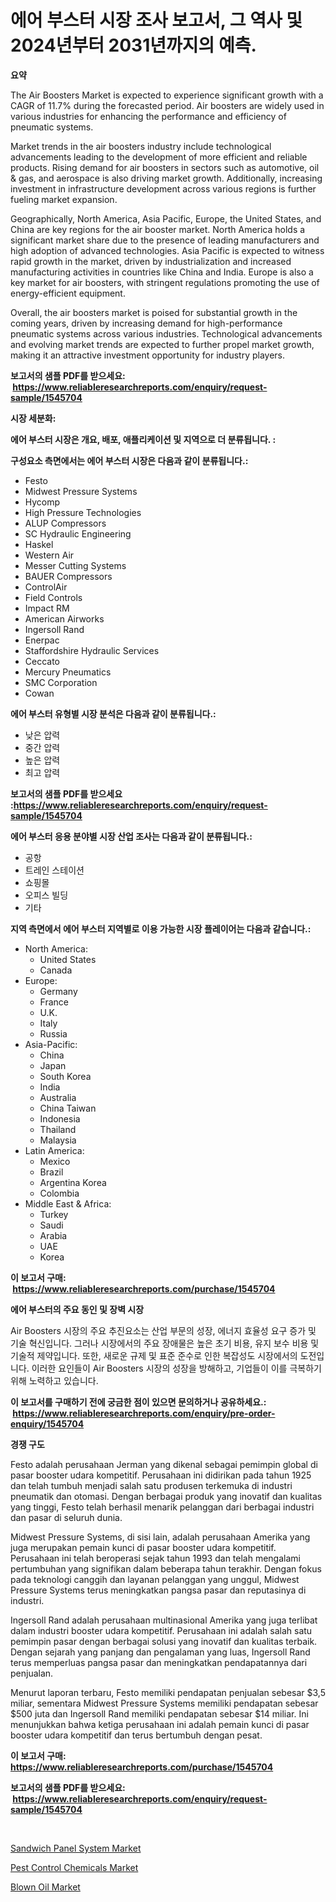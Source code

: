 <p><h1>에어 부스터 시장 조사 보고서, 그 역사 및 2024년부터 2031년까지의 예측.</h1></p><p><strong>요약</strong></p>
<p><p>The Air Boosters Market is expected to experience significant growth with a CAGR of 11.7% during the forecasted period. Air boosters are widely used in various industries for enhancing the performance and efficiency of pneumatic systems. </p><p>Market trends in the air boosters industry include technological advancements leading to the development of more efficient and reliable products. Rising demand for air boosters in sectors such as automotive, oil & gas, and aerospace is also driving market growth. Additionally, increasing investment in infrastructure development across various regions is further fueling market expansion.</p><p>Geographically, North America, Asia Pacific, Europe, the United States, and China are key regions for the air booster market. North America holds a significant market share due to the presence of leading manufacturers and high adoption of advanced technologies. Asia Pacific is expected to witness rapid growth in the market, driven by industrialization and increased manufacturing activities in countries like China and India. Europe is also a key market for air boosters, with stringent regulations promoting the use of energy-efficient equipment.</p><p>Overall, the air boosters market is poised for substantial growth in the coming years, driven by increasing demand for high-performance pneumatic systems across various industries. Technological advancements and evolving market trends are expected to further propel market growth, making it an attractive investment opportunity for industry players.</p></p>
<p><strong>보고서의 샘플 PDF를 받으세요: &nbsp;<a href="https://www.reliableresearchreports.com/enquiry/request-sample/1545704">https://www.reliableresearchreports.com/enquiry/request-sample/1545704</a></strong></p>
<p><strong>시장 세분화:</strong></p>
<p><strong> 에어 부스터 시장은 개요, 배포, 애플리케이션 및 지역으로 더 분류됩니다. :</strong></p>
<p><strong>구성요소 측면에서는 에어 부스터 시장은 다음과 같이 분류됩니다.:</strong></p>
<p><ul><li>Festo</li><li>Midwest Pressure Systems</li><li>Hycomp</li><li>High Pressure Technologies</li><li>ALUP Compressors</li><li>SC Hydraulic Engineering</li><li>Haskel</li><li>Western Air</li><li>Messer Cutting Systems</li><li>BAUER Compressors</li><li>ControlAir</li><li>Field Controls</li><li>Impact RM</li><li>American Airworks</li><li>Ingersoll Rand</li><li>Enerpac</li><li>Staffordshire Hydraulic Services</li><li>Ceccato</li><li>Mercury Pneumatics</li><li>SMC Corporation</li><li>Cowan</li></ul></p>
<p><strong> 에어 부스터 유형별 시장 분석은 다음과 같이 분류됩니다.:</strong></p>
<p><ul><li>낮은 압력</li><li>중간 압력</li><li>높은 압력</li><li>최고 압력</li></ul></p>
<p><strong>보고서의 샘플 PDF를 받으세요 :<a href="https://www.reliableresearchreports.com/enquiry/request-sample/1545704">https://www.reliableresearchreports.com/enquiry/request-sample/1545704</a></strong></p>
<p><strong> 에어 부스터 응용 분야별 시장 산업 조사는 다음과 같이 분류됩니다.:</strong></p>
<p><ul><li>공항</li><li>트레인 스테이션</li><li>쇼핑몰</li><li>오피스 빌딩</li><li>기타</li></ul></p>
<p><strong>지역 측면에서 에어 부스터 지역별로 이용 가능한 시장 플레이어는 다음과 같습니다.:</strong></p>
<p><ul>
    <li>
        North America:
        <ul>
            <li>United States</li>
            <li>Canada</li>
        </ul>
    </li>
    <li>
        Europe:
        <ul>
            <li>Germany</li>
            <li>France</li>
            <li>U.K.</li>
            <li>Italy</li>
            <li>Russia</li>
        </ul>
    </li>
    <li>
        Asia-Pacific:
        <ul>
            <li>China</li>
            <li>Japan</li>
            <li>South Korea</li>
            <li>India</li>
            <li>Australia</li>
            <li>China Taiwan</li>
            <li>Indonesia</li>
            <li>Thailand</li>
            <li>Malaysia</li>
        </ul>
    </li>
    <li>
        Latin America:
        <ul>
            <li>Mexico</li>
            <li>Brazil</li>
            <li>Argentina Korea</li>
            <li>Colombia</li>
        </ul>
    </li>
    <li>
        Middle East & Africa:
        <ul>
            <li>Turkey</li>
            <li>Saudi</li>
            <li>Arabia</li>
            <li>UAE</li>
            <li>Korea</li>
        </ul>
    </li>
    </ul></p>
<p><strong>이 보고서 구매: &nbsp;<a href="https://www.reliableresearchreports.com/purchase/1545704">https://www.reliableresearchreports.com/purchase/1545704</a></strong></p>
<p><strong>에어 부스터의 주요 동인 및 장벽 시장</strong></p>
<p><p>Air Boosters 시장의 주요 추진요소는 산업 부문의 성장, 에너지 효율성 요구 증가 및 기술 혁신입니다. 그러나 시장에서의 주요 장애물은 높은 초기 비용, 유지 보수 비용 및 기술적 제약입니다. 또한, 새로운 규제 및 표준 준수로 인한 복잡성도 시장에서의 도전입니다. 이러한 요인들이 Air Boosters 시장의 성장을 방해하고, 기업들이 이를 극복하기 위해 노력하고 있습니다.</p></p>
<p><strong>이 보고서를 구매하기 전에 궁금한 점이 있으면 문의하거나 공유하세요.: &nbsp;<a href="https://www.reliableresearchreports.com/enquiry/pre-order-enquiry/1545704">https://www.reliableresearchreports.com/enquiry/pre-order-enquiry/1545704</a></strong></p>
<p><strong>경쟁 구도</strong></p>
<p><p>Festo adalah perusahaan Jerman yang dikenal sebagai pemimpin global di pasar booster udara kompetitif. Perusahaan ini didirikan pada tahun 1925 dan telah tumbuh menjadi salah satu produsen terkemuka di industri pneumatik dan otomasi. Dengan berbagai produk yang inovatif dan kualitas yang tinggi, Festo telah berhasil menarik pelanggan dari berbagai industri dan pasar di seluruh dunia.</p><p>Midwest Pressure Systems, di sisi lain, adalah perusahaan Amerika yang juga merupakan pemain kunci di pasar booster udara kompetitif. Perusahaan ini telah beroperasi sejak tahun 1993 dan telah mengalami pertumbuhan yang signifikan dalam beberapa tahun terakhir. Dengan fokus pada teknologi canggih dan layanan pelanggan yang unggul, Midwest Pressure Systems terus meningkatkan pangsa pasar dan reputasinya di industri.</p><p>Ingersoll Rand adalah perusahaan multinasional Amerika yang juga terlibat dalam industri booster udara kompetitif. Perusahaan ini adalah salah satu pemimpin pasar dengan berbagai solusi yang inovatif dan kualitas terbaik. Dengan sejarah yang panjang dan pengalaman yang luas, Ingersoll Rand terus memperluas pangsa pasar dan meningkatkan pendapatannya dari penjualan.</p><p>Menurut laporan terbaru, Festo memiliki pendapatan penjualan sebesar $3,5 miliar, sementara Midwest Pressure Systems memiliki pendapatan sebesar $500 juta dan Ingersoll Rand memiliki pendapatan sebesar $14 miliar. Ini menunjukkan bahwa ketiga perusahaan ini adalah pemain kunci di pasar booster udara kompetitif dan terus bertumbuh dengan pesat.</p></p>
<p><strong>이 보고서 구매: &nbsp; <a href="https://www.reliableresearchreports.com/purchase/1545704">https://www.reliableresearchreports.com/purchase/1545704</a></strong></p>
<p><strong>보고서의 샘플 PDF를 받으세요: &nbsp;<a href="https://www.reliableresearchreports.com/enquiry/request-sample/1545704">https://www.reliableresearchreports.com/enquiry/request-sample/1545704</a></strong><strong></strong></p>
<p>&nbsp;</p>
<p><p><a href="https://fuschia-pecorino-a6d.notion.site/Sandwich-Panel-System-Market-Provides-Detailed-Segmentation-of-this-Market-based-on-Type-Applicatio-fb8f7bbdfbca444ca8d9a19f2bbe52be">Sandwich Panel System Market</a></p><p><a href="https://changeable-paste-463.notion.site/Pest-Control-Chemicals-Market-Research-Report-The-Key-To-Successful-Business-Strategy-Forecasted-fo-e55155f8d0bf43c591941948fd15e1ea">Pest Control Chemicals Market</a></p><p><a href="https://florentine-yuzu-f42.notion.site/Blown-Oil-Market-Centers-on-Aspects-such-as-Market-Growth-Market-Share-Market-Opportunity-and-Pro-806422120d9c469abd5e88cc6943bd91">Blown Oil Market</a></p></p>